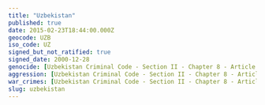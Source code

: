 ```yaml
---
title: "Uzbekistan"
published: true
date: 2015-02-23T18:44:00.000Z
geocode: UZB
iso_code: UZ
signed_but_not_ratified: true
signed_date: 2000-12-28
genocide: [Uzbekistan Criminal Code - Section II - Chapter 8 - Article 153](https://iccdb.hrlc.net/data/doc/200/keyword/46/)
aggression: [Uzbekistan Criminal Code - Section II - Chapter 8 - Article 151](https://iccdb.hrlc.net/data/doc/200/keyword/1/)
war_crimes: [Uzbekistan Criminal Code - Section II - Chapter 8 - Article 152](https://iccdb.hrlc.net/data/doc/200/keyword/145/)
slug: uzbekistan
---
```

